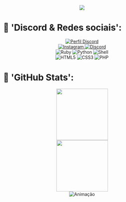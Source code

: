  <div align="center">
  <img src="https://readme-typing-svg.herokuapp.com/?lines=Olá!;Meu+nome+é+Johnsz!;Bem-vindo+ao+meu+perfil!;&center=true&size=27">
</div>
<div>
  <h1>🥶 'Discord & Redes sociais': </h1>
  <div align="center">
    <a href="https://discord.com/users/852606151689502741">
      <img alt="Perfil Discord" src="https://discord.c99.nl/widget/theme-2/328020435382042636.png" />
  </div>
  <div align="center">
    <a href="https://www.instagram.com/teujohnsz/">
      <img alt="Instagram" src="https://img.shields.io/badge/-Instagram-%23E4405F?style=for-the-badge&logo=instagram&logoColor=white" />
    </a>
    <a href="https://discord.com/users/852606151689502741">
      <img alt="Discord" src="https://img.shields.io/badge/Discord-7289DA?style=for-the-badge&logo=discord&logoColor=white" />
    </a>
  </div>
</div>
<div>
  <h1�💻 'Conhecimentos': </h1>
  <div align="center">
    <img alt="Ruby" src="	https://img.shields.io/badge/Ruby-CC342D?style=for-the-badge&logo=ruby&logoColor=white" />
    <img alt="Python" src="https://img.shields.io/badge/Python-14354C?style=for-the-badge&logo=python&logoColor=white" />
    <img alt="Shell" src="https://img.shields.io/badge/Shell_Script-121011?style=for-the-badge&logo=gnu-bash&logoColor=white" />
  </div>
  <div align="center">
    <img alt="HTML5" src="https://img.shields.io/badge/HTML5-E34F26?style=for-the-badge&logo=html5&logoColor=white" />
    <img alt="CSS3" src="https://img.shields.io/badge/CSS3-1572B6?style=for-the-badge&logo=css3&logoColor=white" />
    <img alt="PHP" src="https://img.shields.io/badge/PHP-777BB4?style=for-the-badge&logo=php&logoColor=white" />
  </div>
</div>
<div>
  <h1>🎇 'GitHub Stats': </h1>
  <div align="center">
    <img src="https://github-readme-stats.vercel.app/api?username=7Johnsz&show_icons=true&theme=github_dark&include_all_commits=true&count_private=true" height="165"/>
  </div>
  <div align="center">
    <img src="https://github-readme-stats.vercel.app/api/top-langs/?username=7Johnsz&layout=compact&langs_count=7&theme=github_dark" height="165"/>
  </div>
  <div align="center"> 
    <img alt="Animação" src="https://github.com/7Johnsz/snk/raw/output/github-contribution-grid-snake.svg">
  </div>
</div>
